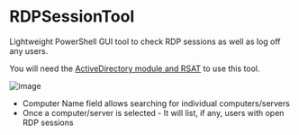 # RDPSessionTool
Lightweight PowerShell GUI tool to check RDP sessions as well as log off any users.

You will need the [ActiveDirectory module and RSAT](https://learn.microsoft.com/en-us/powershell/module/activedirectory/?view=windowsserver2022-ps) to use this tool.

![image](https://user-images.githubusercontent.com/73455686/228897682-730135a3-2bda-4b19-83df-55d845be8700.png)

- Computer Name field allows searching for individual computers/servers
- Once a computer/server is selected - It will list, if any, users with open RDP sessions

